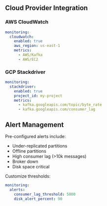 ## Cloud Provider Integration

### AWS CloudWatch
```yaml
monitoring:
  cloudwatch:
    enabled: true
    aws_region: us-east-1
    metrics:
      - AWS/Kafka
      - AWS/EC2
```

### GCP Stackdriver
```yaml
monitoring:
  stackdriver:
    enabled: true
    project_id: my-project
    metrics:
      - kafka.googleapis.com/topic/byte_rate
      - kafka.googleapis.com/consumer_lag
```

## Alert Management
Pre-configured alerts include:
- Under-replicated partitions
- Offline partitions
- High consumer lag (>10k messages)
- Broker down
- Disk space critical

Customize thresholds:
```yaml
monitoring:
  alerts:
    consumer_lag_threshold: 5000
    disk_alert_percent: 90
```

